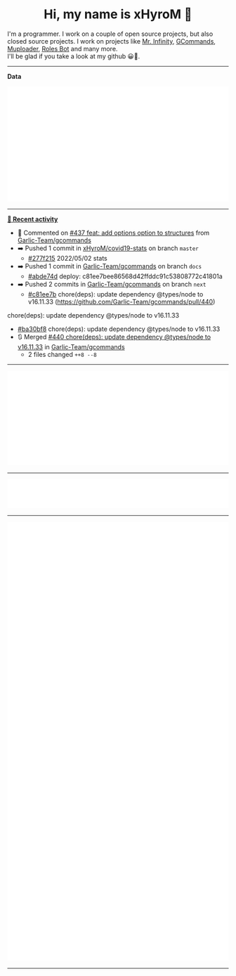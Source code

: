 <p align="center">
    <!-- <img src="https://avatars.githubusercontent.com/u/56601352" width="192" alt="hyro's pfp" /> -->
    <h1 align="center">Hi, my name is xHyroM 👋</h1>
</p>

I'm a programmer. I work on a couple of open source projects, but also closed source projects. I work on projects like [Mr. Infinity](https://discord.com/oauth2/authorize?client_id=720321585625694239&scope=bot%20applications.commands&permissions=8&redirect_uri=https://blobs.gq/imanager&prompt=consent&response_type=code), [GCommands](https://github.com/Garlic-Team/GCommands), [Muploader](https://github.com/xHyroM/Muploder), [Roles Bot](https://github.com/xHyroM/roles-bot) and many more.  
I'll be glad if you take a look at my github 😀👀.

___
**Data**

<img src="https://github.com/xHyroM/xHyroM/blob/master/.cache/base.svg">

___

**[📰 Recent activity](https://github.com/xHyroM)**
* 💬 Commented on [#437 feat: add options option to structures](https://github.com/Garlic-Team/gcommands/issues/437) from [Garlic-Team/gcommands](https://github.com/Garlic-Team/gcommands)
* ➡️ Pushed 1 commit in [xHyroM/covid19-stats](https://github.com/xHyroM/covid19-stats) on branch `master`
  * [#277f215](https://github.com/xHyroM/covid19-stats/commit/277f215) 2022/05/02 stats
* ➡️ Pushed 1 commit in [Garlic-Team/gcommands](https://github.com/Garlic-Team/gcommands) on branch `docs`
  * [#abde74d](https://github.com/Garlic-Team/gcommands/commit/abde74d) deploy: c81ee7bee86568d42ffddc91c53808772c41801a
* ➡️ Pushed 2 commits in [Garlic-Team/gcommands](https://github.com/Garlic-Team/gcommands) on branch `next`
  * [#c81ee7b](https://github.com/Garlic-Team/gcommands/commit/c81ee7b) chore(deps): update dependency @types/node to v16.11.33 (https://github.com/Garlic-Team/gcommands/pull/440)

chore(deps): update dependency @types/node to v16.11.33
  * [#ba30bf8](https://github.com/Garlic-Team/gcommands/commit/ba30bf8) chore(deps): update dependency @types/node to v16.11.33
* 🔃 Merged [#440 chore(deps): update dependency @types/node to v16.11.33](https://github.com/Garlic-Team/gcommands/pull/440) in [Garlic-Team/gcommands](https://github.com/Garlic-Team/gcommands)
  * 2 files changed `++8 --8`


___

<img src="https://github.com/xHyroM/xHyroM/blob/master/.cache/isocalendar.svg">

___

<img src="https://github.com/xHyroM/xHyroM/blob/master/.cache/languages.svg">

___

<img src="https://github.com/xHyroM/xHyroM/blob/master/.cache/achievements.svg">

___
